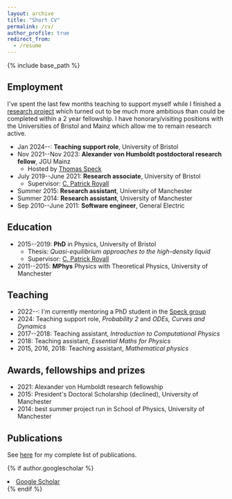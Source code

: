 ```yaml
---
layout: archive
title: "Short CV"
permalink: /cv/
author_profile: true
redirect_from:
  - /resume
---
```


{% include base_path %}

## Employment

I've spent the last few months teaching to support myself while I finished a [research project](https://arxiv.org/abs/2406.02409) which turned out to be much more ambitious than could be completed within a 2 year fellowship.
I have honorary/visiting positions with the Universities of Bristol and Mainz which allow me to remain research active.

* Jan 2024--: **Teaching support role**, University of Bristol
* Nov 2021--Nov 2023: **Alexander von Humboldt postdoctoral research fellow**, JGU Mainz
  * Hosted by [Thomas Speck](https://www.itp4.uni-stuttgart.de/institute/team/Speck/)
* July 2019--June 2021: **Research associate**, University of Bristol
  * Supervisor: [C. Patrick Royall](padrus.com)
* Summer 2015: **Research assistant**, University of Manchester
* Summer 2014: **Research assistant**, University of Manchester
* Sep 2010--June 2011: **Software engineer**, General Electric

## Education

* 2015--2019: **PhD** in Physics, University of Bristol
  * Thesis: *Quasi-equilibrium approaches to the high-density liquid*
  * Supervisor: [C. Patrick Royall](padrus.com)
* 2011--2015: **MPhys** Physics with Theoretical Physics, University of Manchester

## Teaching

* 2022--: I'm currently mentoring a PhD student in the [Speck group](https://www.itp4.uni-stuttgart.de/institute/team/Speck/)
* 2024: Teaching support role, *Probability 2* and *ODEs, Curves and Dynamics*
* 2017--2018: Teaching assistant, *Introduction to Computational Physics*
  <!-- * 3 weekly contact hours on average throughout academic year. Approximately 120 undergraduates spread across 3 classes. -->
* 2018: Teaching assistant, *Essential Maths for Physics*
  <!-- * Weekly tutorials for 12 undergraduates for one term. Each week involved 1 hour of contact time and 3 preparation hours including marking. -->
* 2015, 2016, 2018: Teaching assistant, *Mathematical physics*
  <!-- * 3 weekly contact hours for one term. Approximately 120 students spread across 3 classes. -->



## Awards, fellowships and prizes

* 2021: Alexander von Humboldt research fellowship
* 2015: President's Doctoral Scholarship (declined), University of Manchester
* 2014: best summer project run in School of Physics, University of Manchester

## Publications

See [here](/publications/) for my complete list of publications.

{% if author.googlescholar %}
  <li><a href="{{ author.googlescholar }}"><i class="ai ai-google-scholar icon-pad-right"></i>Google Scholar</a></li>
{% endif %}

<!-- Skills
======
* Skill 1
* Skill 2
  * Sub-skill 2.1
  * Sub-skill 2.2
  * Sub-skill 2.3
* Skill 3 -->

<!-- Talks
======
  <ul>{% for post in site.talks reversed %}
    {% include archive-single-talk-cv.html  %}
  {% endfor %}</ul>
  
Teaching
======
  <ul>{% for post in site.teaching reversed %}
    {% include archive-single-cv.html %}
  {% endfor %}</ul>
  
Service and leadership
======
* Currently signed in to 43 different slack teams -->
